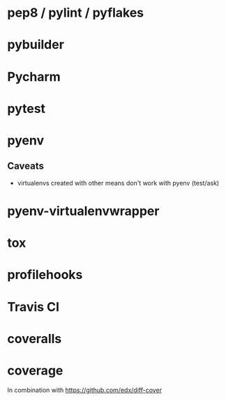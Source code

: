 # pep8 / pylint / pyflakes

# pybuilder

# Pycharm

# pytest

# pyenv

## Caveats

* virtualenvs created with other means don't work with pyenv (test/ask)

# pyenv-virtualenvwrapper

# tox


# profilehooks

# Travis CI

# coveralls

# coverage

In combination with https://github.com/edx/diff-cover
